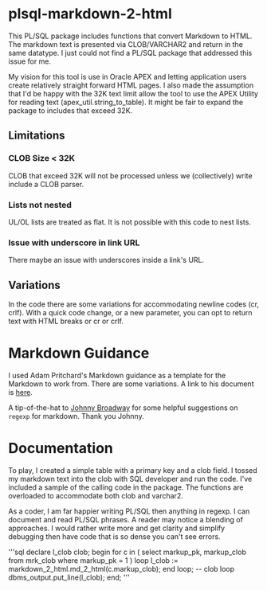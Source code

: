 # plsql-markdown-2-html
This PL/SQL package includes functions that convert Markdown to HTML. The markdown text is presented via CLOB/VARCHAR2 and return in the same datatype. I just could not find a PL/SQL package that addressed this issue for me.

My vision for this tool is use in Oracle APEX and letting application users create relatively straight forward HTML pages. I also made the assumption that I'd be happy with the 32K text limit allow the tool to use the APEX Utility for reading text (apex_util.string_to_table). It might be fair to expand the package to includes that exceed 32K.

## Limitations
### CLOB Size < 32K
CLOB that exceed 32K will not be processed unless we (collectively) write include a CLOB parser.

### Lists not nested
UL/OL lists are treated as flat. It is not possible with this code to nest lists.

### Issue with underscore in link URL
There maybe an issue with underscores inside a link's URL.

## Variations
In the code there are some variations for accommodating newline codes (cr, crlf). With a quick code change, or a new parameter, you can opt to return text with HTML breaks or cr or crlf. 

# Markdown Guidance
I used Adam Pritchard's Markdown guidance as a template for the Markdown to work from. There are some variations. 
A link to his document is [here](https://github.com/adam-p/markdown-here/wiki/Markdown-Cheatsheet). 

A tip-of-the-hat to [Johnny Broadway](https://gist.github.com/jbroadway/2836900#file-slimdown-php) for some helpful suggestions on `regexp` for markdown. Thank you Johnny. 

# Documentation
To play, I created a simple table with a primary key and a clob field. I tossed my markdown text into the clob with SQL developer and run the code. I've included a sample of the calling code in the package. The functions are overloaded to accommodate both clob and varchar2.

As a coder, I am far happier writing PL/SQL then anything in regexp. I can document and read PL/SQL phrases. A reader may notice a blending of approaches. I would rather write more and get clarity and simplify debugging then have code that is so dense you can't see errors. 

'''sql
declare
	l_clob 			clob;
begin
for c in (
	select
		markup_pk,
		markup_clob
	from mrk_clob
	where markup_pk = 1
	) loop
	l_clob := markdown_2_html.md_2_html(c.markup_clob);
end loop; -- clob loop
dbms_output.put_line(l_clob);
end;
'''
